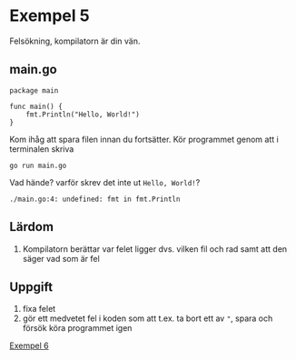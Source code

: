 # Exempel 5

Felsökning, kompilatorn är din vän.

## main.go

	package main
	
	func main() {
		fmt.Println("Hello, World!")
	}
	
Kom ihåg att spara filen innan du fortsätter. Kör programmet genom att i terminalen skriva

	go run main.go
	
Vad hände? varför skrev det inte ut `Hello, World!`?

	./main.go:4: undefined: fmt in fmt.Println

## Lärdom

1. Kompilatorn berättar var felet ligger dvs. vilken fil och rad samt att den säger vad som är fel

## Uppgift

1. fixa felet
1. gör ett medvetet fel i koden som att t.ex. ta bort ett av `"`, spara och försök köra programmet igen

[Exempel 6](../6/README.md#exempel-6)

